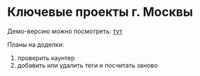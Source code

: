 # Ключевые проекты г. Москвы


Демо-версию можно посмотреть: [тут](https://inkinyam.github.io/gp-architect-archive/)

Планы на доделки:

1) проверить каунтер
2) добавить или удалить теги и посчитать заново